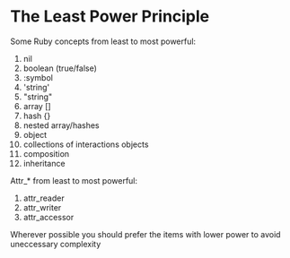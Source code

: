 The Least Power Principle
=========================

Some Ruby concepts from least to most powerful:

1. nil
2. boolean (true/false)
3. :symbol
4. 'string'
5. "string"
6. array []
7. hash {}
8. nested array/hashes
9. object
10. collections of interactions objects
11. composition
12. inheritance

Attr_* from least to most powerful:

1. attr_reader
2. attr_writer
3. attr_accessor

Wherever possible you should prefer the items with lower power to avoid uneccessary complexity
